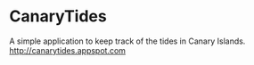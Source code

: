 # CanaryTides #

A simple application to keep track of the tides in Canary Islands. http://canarytides.appspot.com